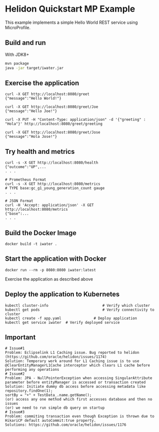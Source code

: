# Helidon Quickstart MP Example

This example implements a simple Hello World REST service using MicroProfile.

## Build and run

With JDK8+
```bash
mvn package
java -jar target/iwater.jar
```

## Exercise the application

```
curl -X GET http://localhost:8080/greet
{"message":"Hello World!"}

curl -X GET http://localhost:8080/greet/Joe
{"message":"Hello Joe!"}

curl -X PUT -H "Content-Type: application/json" -d '{"greeting" : "Hola"}' http://localhost:8080/greet/greeting

curl -X GET http://localhost:8080/greet/Jose
{"message":"Hola Jose!"}
```

## Try health and metrics

```
curl -s -X GET http://localhost:8080/health
{"outcome":"UP",...
. . .

# Prometheus Format
curl -s -X GET http://localhost:8080/metrics
# TYPE base:gc_g1_young_generation_count gauge
. . .

# JSON Format
curl -H 'Accept: application/json' -X GET http://localhost:8080/metrics
{"base":...
. . .

```

## Build the Docker Image

```
docker build -t iwater .
```

## Start the application with Docker

```
docker run --rm -p 8080:8080 iwater:latest
```

Exercise the application as described above

## Deploy the application to Kubernetes

```
kubectl cluster-info                         # Verify which cluster
kubectl get pods                             # Verify connectivity to cluster
kubectl create -f app.yaml               # Deploy application
kubectl get service iwater  # Verify deployed service
```

## Important

````
# Issue#1 
Problem: Eclipselink L1 Caching issue. Bug reported to helidon (https://github.com/oracle/helidon/issues/1174)
Solution: Temporary work around for L1 Caching issue is to use @ClearEntityManagerL1Cache interceptor which clears L1 cache before performing any operations
# Issue#2
Problem: JPA - NullPointerException when accessing SingularAttribute parameter before entityManager is accessed or transaction created
Solution: Initiate dummy db access before accessing metadata like 
repository.findOne(1);
sortBy = "+" + TestData_.name.getName();
(or) access any one method which first accesses database and then no issues
(or) we need to run simple db query on startup
# Issue#3
Problem: commiting transaction even though Exception is thrown due to HikariCP default autoCommit:true property.
Solutions: https://github.com/oracle/helidon/issues/1176


  
